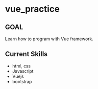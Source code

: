 # vue_practice

## GOAL
Learn how to program with Vue framework.

## Current Skills
- html, css
- Javascript
- Vuejs
- bootstrap